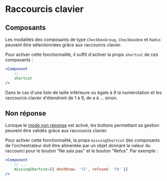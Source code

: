 # Raccourcis clavier

## Composants

Les modalités des composants de type `CheckboxGroup`, `CheckboxOne` et `Radio` peuvent être sélectionnées grâce aux raccourcis clavier.

Pour activer cette fonctionnalité, il suffit d'activer la props `shortcut` de ces composants :

```jsx
<Component
    // ...
    shortcut
/>
```

Dans le cas d'une liste de taille inférieure ou égale à 9 la numérotation et les raccourcis clavier d'étendront de 1 à 9, de a à ... sinon.

## Non réponse

Lorsque le [mode non réponse](./missing.md) est activé, les buttons permettant sa gestion peuvent être validés grâce aux raccourcis clavier.

Pour activer cette fonctionnalité, la props `missingShortcut` des composants de l'orchestrateur doit être alimentée par un objet donnant la valeur du raccourci pour le bouton "Ne sais pas" et le bouton "Refus". Par exemple :

```jsx
<Component
    // ...
    missingShortcut={{ dontKnow: 'f2', refused: 'f4' }}
/>
```
